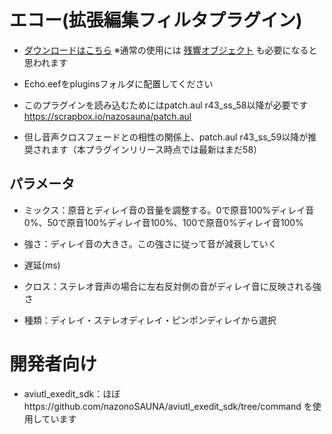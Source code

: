 # エコー(拡張編集フィルタプラグイン)
- [ダウンロードはこちら](../../releases/) ※通常の使用には [残響オブジェクト](https://github.com/nazonoSAUNA/ReverberationObject.eef/) も必要になると思われます
- Echo.eefをpluginsフォルダに配置してください

- このプラグインを読み込むためにはpatch.aul r43_ss_58以降が必要です https://scrapbox.io/nazosauna/patch.aul
- 但し音声クロスフェードとの相性の関係上、patch.aul r43_ss_59以降が推奨されます（本プラグインリリース時点では最新はまだ58）

## パラメータ
- ミックス：原音とディレイ音の音量を調整する。0で原音100%ディレイ音0%、50で原音100%ディレイ音100%、100で原音0%ディレイ音100%
- 強さ：ディレイ音の大きさ。この強さに従って音が減衰していく
- 遅延(ms)
- クロス：ステレオ音声の場合に左右反対側の音がディレイ音に反映される強さ

- 種類：ディレイ・ステレオディレイ・ピンポンディレイから選択


# 開発者向け
- aviutl_exedit_sdk：ほぼhttps://github.com/nazonoSAUNA/aviutl_exedit_sdk/tree/command を使用しています
